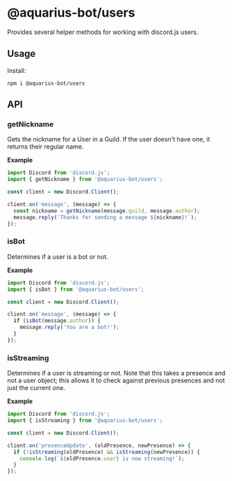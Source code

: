 # @aquarius-bot/users

Provides several helper methods for working with discord.js users.

## Usage

Install:

```
npm i @aquarius-bot/users
```

## API

### getNickname

Gets the nickname for a User in a Guild. If the user doesn't have one, it returns their regular name.

**Example**

```javascript
import Discord from 'discord.js';
import { getNickname } from '@aquarius-bot/users';

const client = new Discord.Client();

client.on('message', (message) => {
  const nickname = getNickname(message.guild, message.author);
  message.reply(`Thanks for sending a message ${nickname}!`);
});
```

### isBot

Determines if a user is a bot or not.

**Example**

```javascript
import Discord from 'discord.js';
import { isBot } from '@aquarius-bot/users';

const client = new Discord.Client();

client.on('message', (message) => {
  if (isBot(message.author)) {
    message.reply('You are a bot!');
  }
});
```

### isStreaming

Determines if a user is streaming or not. Note that this takes a presence and not a user object; this allows it to check against previous presences and not just the current one.

**Example**

```javascript
import Discord from 'discord.js';
import { isStreaming } from '@aquarius-bot/users';

const client = new Discord.Client();

client.on('presenceUpdate', (oldPresence, newPresence) => {
  if (!isStreaming(oldPresence) && isStreaming(newPresence)) {
    console.log(`${oldPresence.user} is now streaming!`);
  }
});
```
